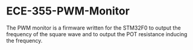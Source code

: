 # ECE-355-PWM-Monitor
The PWM monitor is a firmware written for the STM32F0 to output the frequency of the square wave and to output the POT resistance inducing the frequency.
